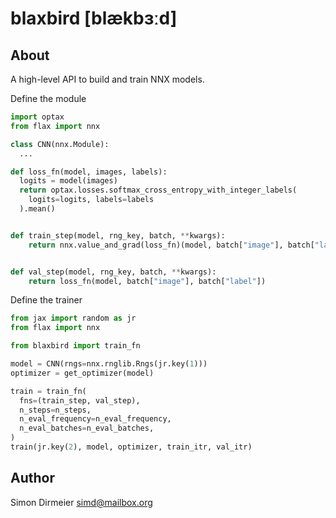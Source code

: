 # blaxbird [blækbɜːd]

## About

A high-level API to build and train NNX models.

Define the module
```python
import optax
from flax import nnx

class CNN(nnx.Module):
  ...

def loss_fn(model, images, labels):
  logits = model(images)
  return optax.losses.softmax_cross_entropy_with_integer_labels(
    logits=logits, labels=labels
  ).mean()


def train_step(model, rng_key, batch, **kwargs):
    return nnx.value_and_grad(loss_fn)(model, batch["image"], batch["label"])


def val_step(model, rng_key, batch, **kwargs):
    return loss_fn(model, batch["image"], batch["label"])
```

Define the trainer
```python
from jax import random as jr
from flax import nnx

from blaxbird import train_fn

model = CNN(rngs=nnx.rnglib.Rngs(jr.key(1)))
optimizer = get_optimizer(model)

train = train_fn(
  fns=(train_step, val_step),
  n_steps=n_steps,
  n_eval_frequency=n_eval_frequency,
  n_eval_batches=n_eval_batches,
)
train(jr.key(2), model, optimizer, train_itr, val_itr)
```

## Author

Simon Dirmeier <a href="mailto:simd@mailbox.org">simd@mailbox.org</a>

